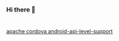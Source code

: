 ### Hi there 👋

<!--
**poiskls/poiskls** is a ✨ _special_ ✨ repository because its `README.md` (this file) appears on your GitHub profile.

Here are some ideas to get you started:

- 🔭 I’m currently working on ...
- 🌱 I’m currently learning ...
- 👯 I’m looking to collaborate on ...
- 🤔 I’m looking for help with ...
- 💬 Ask me about ...
- 📫 How to reach me: ...
- 😄 Pronouns: ...
- ⚡ Fun fact: ...
-->
#
<a href="https://cordova.apache.org/docs/en/latest/guide/platforms/android/index.html#android-api-level-support"> apache cordova android-api-level-support</a>
